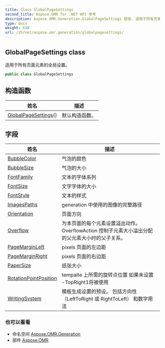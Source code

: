 ```yaml
---
title: Class GlobalPageSettings
second_title: Aspose.OMR for .NET API 参考
description: Aspose.OMR.Generation.GlobalPageSettings 班级. 适用于所有页面元素的全局设置
type: docs
weight: 630
url: /zh/net/aspose.omr.generation/globalpagesettings/
---
```

## GlobalPageSettings class

适用于所有页面元素的全局设置。

```csharp
public class GlobalPageSettings
```

## 构造函数

| 姓名 | 描述 |
| --- | --- |
| [GlobalPageSettings](globalpagesettings/)() | 默认构造函数。 |

## 字段

| 姓名 | 描述 |
| --- | --- |
| [BubbleColor](../../aspose.omr.generation/globalpagesettings/bubblecolor/) | 气泡的颜色 |
| [BubbleSize](../../aspose.omr.generation/globalpagesettings/bubblesize/) | 气泡的大小 |
| [FontFamily](../../aspose.omr.generation/globalpagesettings/fontfamily/) | 文本的字体系列 |
| [FontSize](../../aspose.omr.generation/globalpagesettings/fontsize/) | 文字字体的大小 |
| [FontStyle](../../aspose.omr.generation/globalpagesettings/fontstyle/) | 文本的样式 |
| [ImagesPaths](../../aspose.omr.generation/globalpagesettings/imagespaths/) | generation 中使用的图像的完整路径 |
| [Orientation](../../aspose.omr.generation/globalpagesettings/orientation/) | 页面方向 |
| [Overflow](../../aspose.omr.generation/globalpagesettings/overflow/) | 为本页面的每个元素设置溢出动作。 OverflowAction 控制子元素大小溢出分配的父元素大小时的父子关系。 |
| [PageMarginLeft](../../aspose.omr.generation/globalpagesettings/pagemarginleft/) | pixels 页面的左边距 |
| [PageMarginRight](../../aspose.omr.generation/globalpagesettings/pagemarginright/) | pixels 页面的右边距 |
| [PaperSize](../../aspose.omr.generation/globalpagesettings/papersize/) | 纸张大小 |
| [RotationPointPosition](../../aspose.omr.generation/globalpagesettings/rotationpointposition/) | tempalte 上所需的旋转点位置 如果未设置 -TopRight1将被使用 |
| [WritingSystem](../../aspose.omr.generation/globalpagesettings/writingsystem/) | 模板生成设置的预设。 包括方向性（LeftToRight 或 RightToLeft） 和数字用法 |

### 也可以看看

* 命名空间 [Aspose.OMR.Generation](../../aspose.omr.generation/)
* 部件 [Aspose.OMR](../../)


